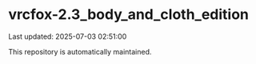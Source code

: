 # vrcfox-2.3_body_and_cloth_edition

Last updated: 2025-07-03 02:51:00

This repository is automatically maintained.
